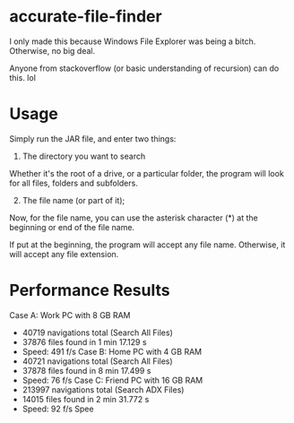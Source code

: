 # accurate-file-finder
I only made this because Windows File Explorer was being a bitch. Otherwise, no big deal.

Anyone from stackoverflow (or basic understanding of recursion) can do this. lol

# Usage
Simply run the JAR file, and enter two things:
1. The directory you want to search

Whether it's the root of a drive, or a particular folder, the program will look for all files, folders and subfolders.

2. The file name (or part of it);

Now, for the file name, you can use the asterisk character (*) at the beginning or end of the file name.

If put at the beginning, the program will accept any file name. Otherwise, it will accept any file extension.

# Performance Results
Case A: Work PC with 8 GB RAM
* 40719 navigations total (Search All Files)
* 37876 files found in 1 min 17.129 s
* Speed: 491 f/s
Case B: Home PC with 4 GB RAM
* 40721 navigations total (Search All Files)
* 37878 files found in 8 min 17.499 s
* Speed: 76 f/s
Case C: Friend PC with 16 GB RAM
* 213997 navigations total (Search ADX Files)
* 14015 files found in 2 min 31.772 s
* Speed: 92 f/s
 Spee
